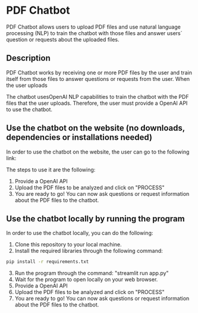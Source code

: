 # PDF Chatbot

PDF Chatbot allows users to upload PDF files and use natural language processing (NLP) to train the chatbot with those files and answer users´ question or requests about the uploaded files.

## Description

PDF Chatbot works by receiving one or more PDF files by the user and train itself from those files to answer questions or requests from the user. When the user uploads 

The chatbot usesOpenAI NLP capabilities to train the chatbot with the PDF files that the user uploads. Therefore, the user must provide a OpenAI API to use the chatbot. 

## Use the chatbot on the website (no downloads, dependencies or installations needed)

In order to use the chatbot on the website, the user can go to the following link:

The steps to use it are the following:

1. Provide a OpenAI API
2. Upload the PDF files to be analyzed and click on "PROCESS"
3. You are ready to go! You can now ask questions or request information about the PDF files to the chatbot.

## Use the chatbot locally by running the program 

In order to use the chatbot locally, you can do the following: 

1. Clone this repository to your local machine.
2. Install the required libraries through the following command:

```bash
pip install -r requirements.txt
```

3. Run the program through the command: "streamlit run app.py"
4. Wait for the program to open locally on your web browser.
5. Provide a OpenAI API
6. Upload the PDF files to be analyzed and click on "PROCESS"
7. You are ready to go! You can now ask questions or request information about the PDF files to the chatbot.




